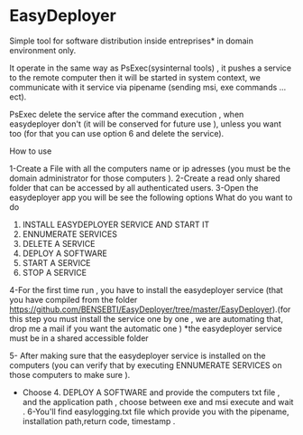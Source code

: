 # EasyDeployer
Simple tool for software distribution inside entreprises* in domain environment only.

It operate in the same way as PsExec(sysinternal tools) , it pushes a service to the remote computer then it will be started in system context, we communicate with it service via pipename (sending msi, exe commands ... ect).

PsExec delete the service after the command execution , when easydeployer don't (it will be conserved for future use ), unless you want too (for that you can use option 6 and delete the service).

How to use 

1-Create a File with all the computers name or ip adresses (you must be the domain administrator for those computers ).
2-Create a read only shared folder that can be accessed by all authenticated users.
3-Open the easydeployer app you will be see the following options 
 What do you want to do

1. INSTALL EASYDEPLOYER SERVICE AND START IT
2. ENNUMERATE SERVICES
3. DELETE A SERVICE
4. DEPLOY A SOFTWARE
5. START A SERVICE
6. STOP A SERVICE

4-For the first time run , you have to install the easydeployer service (that you have compiled from the folder https://github.com/BENSEBTI/EasyDeployer/tree/master/EasyDeployer).(for this step you must install the service one by one , we are automating that, drop me a mail if you want the automatic one )
*the easydeployer service must be in a shared accessible folder 

5- After making sure that the easydeployer service is installed on the computers (you can verify that by executing ENNUMERATE SERVICES on those computers to make sure ).
 - Choose 4. DEPLOY A SOFTWARE and provide the computers txt file , and the application path , choose between exe and msi
 execute and wait .
6-You'll find easylogging.txt file which provide you with the pipename, installation path,return code, timestamp .
 
 




